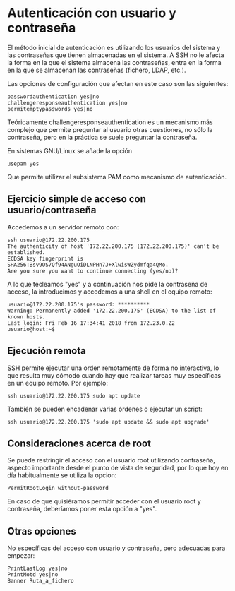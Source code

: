 # Autenticación con usuario y contraseña

El método inicial de autenticación es utilizando los usuarios del
sistema y las contraseñas que tienen almacenadas en el sistema. A SSH
no le afecta la forma en la que el sistema almacena las contraseñas, 
entra en la forma en la que se almacenan las contraseñas (fichero,
LDAP, etc.).

Las opciones de configuración que afectan en este caso son las
siguientes:

```
passwordauthentication yes|no
challengeresponseauthentication yes|no
permitemptypasswords yes|no
```

Teóricamente challengeresponseauthentication es un mecanismo más
complejo que permite preguntar al usuario otras cuestiones, no sólo la
contraseña, pero en la práctica se suele preguntar la contraseña.

En sistemas GNU/Linux se añade la opción

```
usepam yes
```

Que permite utilizar el subsistema PAM como mecanismo de
autenticación.

## Ejercicio simple de acceso con usuario/contraseña

Accedemos a un servidor remoto con:

```
ssh usuario@172.22.200.175
The authenticity of host '172.22.200.175 (172.22.200.175)' can't be established.
ECDSA key fingerprint is SHA256:Bsv9OS7Qf94ANguOiDLNPHn7J+XlwisWZydmfqa4QMo.
Are you sure you want to continue connecting (yes/no)? 
```

A lo que tecleamos "yes" y a continuación nos pide la contraseña de
acceso, la introducimos y accedemos a una shell en el equipo remoto:


```
usuario@172.22.200.175's password: **********
Warning: Permanently added '172.22.200.175' (ECDSA) to the list of known hosts.
Last login: Fri Feb 16 17:34:41 2018 from 172.23.0.22
usuario@host:~$ 
```

## Ejecución remota

SSH permite ejecutar una orden remotamente de forma no interactiva, lo
que resulta muy cómodo cuando hay que realizar tareas muy específicas
en un equipo remoto. Por ejemplo:

```
ssh usuario@172.22.200.175 sudo apt update
```

También se pueden encadenar varias órdenes o ejecutar un script:

```
ssh usuario@172.22.200.175 'sudo apt update && sudo apt upgrade'
```

## Consideraciones acerca de root

Se puede restringir el acceso con el usuario root utilizando
contraseña, aspecto importante desde el punto de vista de seguridad,
por lo que hoy en día habitualmente se utiliza la opcion:

```
PermitRootLogin without-password
```

En caso de que quisiéramos permitir acceder con el usuario root y
contraseña, deberíamos poner esta opción a "yes".

## Otras opciones

No específicas del acceso con usuario y contraseña, pero adecuadas
para empezar:

```
PrintLastLog yes|no
PrintMotd yes|no
Banner Ruta_a_fichero
```


